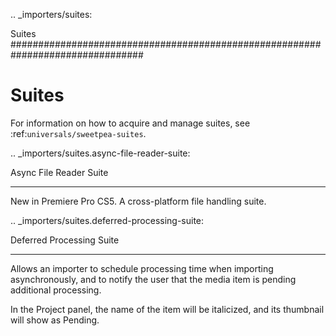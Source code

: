 .. _importers/suites:

Suites
################################################################################

Suites
================================================================================

For information on how to acquire and manage suites, see :ref:`universals/sweetpea-suites`.

.. _importers/suites.async-file-reader-suite:

Async File Reader Suite
********************************************************************************

New in Premiere Pro CS5. A cross-platform file handling suite.

.. _importers/suites.deferred-processing-suite:

Deferred Processing Suite
********************************************************************************

Allows an importer to schedule processing time when importing asynchronously, and to notify the user that the media item is pending additional processing.

In the Project panel, the name of the item will be italicized, and its thumbnail will show as Pending.
